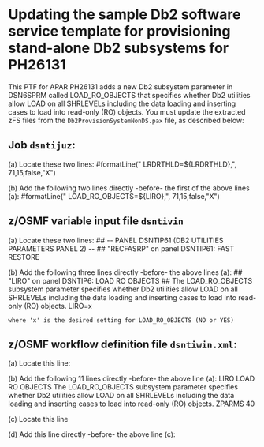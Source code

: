 # Updating the sample Db2 software service template for provisioning stand-alone Db2 subsystems for PH26131

This PTF for APAR PH26131 adds a new Db2 subsystem parameter in DSN6SPRM called LOAD_RO_OBJECTS that specifies whether Db2 utilities allow LOAD on all SHRLEVELs including the data loading and inserting cases to load into read-only (RO) objects. You must update the extracted zFS files from the `Db2ProvisionSystemNonDS.pax` file, as described below:

## Job `dsntijuz`:

(a) Locate these two lines:
    #formatLine("               LRDRTHLD=${LRDRTHLD},", 
                71,15,false,"X")

(b) Add the following two lines directly -before- the first of the above lines (a): 
    #formatLine("               LOAD_RO_OBJECTS=${LIRO},", 
                71,15,false,"X")

## z/OSMF variable input file `dsntivin`

(a) Locate these two lines:
    ## -- PANEL DSNTIP61 (DB2 UTILITIES PARAMETERS PANEL 2) --
    ## "RECFASRP" on panel DSNTIP61: FAST RESTORE

(b) Add the following three lines directly -before- the above lines (a):
    ## "LIRO" on panel DSNTIP6: LOAD RO OBJECTS
    ## The LOAD_RO_OBJECTS subsystem parameter specifies whether Db2 utilities allow LOAD on all SHRLEVELs including the data loading and inserting cases to load into read-only (RO) objects.
    LIRO=x                      

    where 'x' is the desired setting for LOAD_RO_OBJECTS (NO or YES)

## z/OSMF workflow definition file `dsntiwin.xml`:

(a) Locate this line: 
    <variable name="LOBINLEN" scope="instance">

(b) Add the following 11 lines directly -before- the above line (a):
    <variable name="LIRO" scope="instance">
    <label>LIRO</label>
    <abstract>LOAD RO OBJECTS</abstract>
    <description>
    The LOAD_RO_OBJECTS subsystem parameter specifies whether Db2 utilities allow LOAD on all SHRLEVELs including the data loading and inserting cases to load into read-only (RO) objects.
    </description>
    <category>ZPARMS</category>
    <string>
    <maxLength>40</maxLength>
    </string>
    </variable>

(c) Locate this line
    <variableValue name="LOBINLEN" scope="instance" required="false" noPromptIfSet="true"><variableValue>

(d) Add this line directly -before- the above line (c):
    <variableValue name="LIRO" scope="instance" required="false" noPromptIfSet="true"><variableValue>
 

